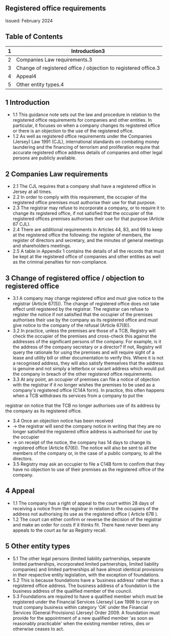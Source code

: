 
## Registered office requirements

Issued: February 2024

## Table of Contents

|   1 | Introduction3   |
|-----|---------------------------------------------------------------------------------------------------------------|
|   2 | Companies Law requirements.3                |
|   3 | Change of registered office / objection to registered office.3                          |
|   4 | Appeal4 |
|   5 | Other entity types.4      |

## 1 Introduction

- 1.1 This guidance note sets out the law and procedure in relation to the registered office requirements for companies and other entities. In particular, it focuses on when a company changes its registered office or there is an objection to the use of the registered office.
- 1.2 As well as registered office requirements under the Companies (Jersey) Law 1991 (CJL), international standards on combating money laundering and the financing of terrorism and proliferation require that accurate registered office address details of companies and other legal persons are publicly available.

## 2 Companies Law requirements

- 2.1 The CJL requires that a company shall have a registered office in Jersey at all times.
- 2.2 In order to comply with this requirement, the occupier of the registered office premises must authorise their use for that purpose.
- 2.3 The registrar may refuse to incorporate a company, or to require it to change its registered office, if not satisfied that the occupier of the registered offices premises authorises their use for that purpose (Article 67 CJL).
- 2.4 There are additional requirements in Articles 44, 83, and 99 to keep at the registered office the following: the register of members, the register of directors and secretary, and the minutes of general meetings and shareholders meetings.
- 2.5 A table in Appendix 1 contains the details of all the records that must be kept at the registered office of companies and other entities as well as the criminal penalties for non-compliance.

## 3 Change of registered office / objection to registered office

- 3.1 A company may change registered office and must give notice to the registrar (Article 67(5)). The change of registered office does not take effect until registered by the registrar.  The registrar can refuse to register the notice if not satisfied that the occupier of the premises authorises their use by the company as its registered office and must give notice to the company of the refusal (Article 67(8)).
- 3.2 In practice, unless the premises are those of a TCB, Registry will check the occupier of the premises and cross-check this against the addresses of the significant persons of the company. For example, is it the address of the company secretary or a director?  If not, Registry will query the rationale for using the premises and will require sight of a lease and utility bill or other documentation to verify this.  Where it is not a recognised address, they will also satisfy themselves that the address is genuine and not simply a letterbox or vacant address which would put the company in breach of the other registered office requirements.
- 3.3 At any point, an occupier of premises can file a notice of objection with the registrar if it no longer wishes the premises to be used as a company's registered office (C14A form). In practice, this often happens when a TCB withdraws its services from a company to put the

registrar on notice that the TCB no longer authorises use of its address by the company as its registered office.

- 3.4 Once an objection notice has been received
- → the registrar will send the company notice in writing that they are no longer satisfied the registered office address is authorised for use by the occupier
- → on receipt of the notice, the company has 14 days to change its registered office (Article 67(6)).  The notice will also be sent to all the members of the company or, in the case of a public company, to all the directors.
- 3.5 Registry may ask an occupier to file a C14B form to confirm that they have no objection to use of their premises as the registered office of the company.

## 4 Appeal

- 1.1 The company has a right of appeal to the court within 28 days of receiving a notice from the registrar in relation to the occupiers of the address not authorising its use as the registered office ( Article 67B ).
- 1.2 The court can either confirm or reverse the decision of the registrar and make an order for costs if it thinks fit.  There have never been any appeals to the court as far as Registry recall.

## 5 Other entity types

- 5.1 The other legal persons (limited liability partnerships, separate limited partnerships, incorporated limited partnerships, limited liability companies) and limited partnerships all have almost identical provisions in their respective entity legislation, with the exception of foundations.
- 5.2 This is because foundations have a 'business address' rather than a registered office address. The business address of a foundation is the business address of the qualified member of the council.
- 5.3 Foundations are required to have a qualified member which must be registered under the Financial Services (Jersey) Law 1998 to carry on trust company business within category 'OA' under the Financial Services (General Provisions) (Jersey) Order 2009.  A foundation must provide for the appointment of a new qualified member 'as soon as reasonably practicable' when the existing member retires, dies or otherwise ceases to act.